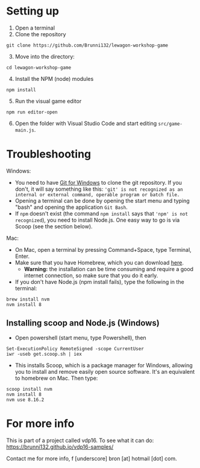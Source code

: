 # Setting up

1. Open a terminal
2. Clone the repository

`git clone https://github.com/Brunni132/lewagon-workshop-game`

3. Move into the directory:

`cd lewagon-workshop-game`

4. Install the NPM (node) modules

`npm install`

5. Run the visual game editor

`npm run editor-open`

6. Open the folder with Visual Studio Code and start editing `src/game-main.js`.

# Troubleshooting

Windows:
* You need to have [Git for Windows](https://gitforwindows.org/) to clone the git repository. If you don't, it will say something like this:
`'git' is not recognized as an internal or external command,
operable program or batch file.`
* Opening a terminal can be done by opening the start menu and typing "bash" and opening the application `Git Bash`.
* If `npm` doesn't exist (the command `npm install` says that `'npm' is not recognized`), you need to install Node.js. One easy way to go is via Scoop (see the section below).

Mac:
* On Mac, open a terminal by pressing Command+Space, type Terminal, Enter.
* Make sure that you have Homebrew, which you can download [here](https://brew.sh/).
	* **Warning:** the installation can be time consuming and require a good internet connection, so make sure that you do it early.
* If you don't have Node.js (npm install fails), type the following in the terminal:
```
brew install nvm
nvm install 8
```

## Installing scoop and Node.js (Windows)
* Open powershell (start menu, type Powershell), then
```
Set-ExecutionPolicy RemoteSigned -scope CurrentUser
iwr -useb get.scoop.sh | iex
```
* This installs Scoop, which is a package manager for Windows, allowing you to install and remove easily open source software. It's an equivalent to homebrew on Mac. Then type:
```
scoop install nvm
nvm install 8
nvm use 8.16.2
```

# For more info
This is part of a project called vdp16. To see what it can do: https://brunni132.github.io/vdp16-samples/

Contact me for more info, f [underscore] bron [at] hotmail [dot] com.

